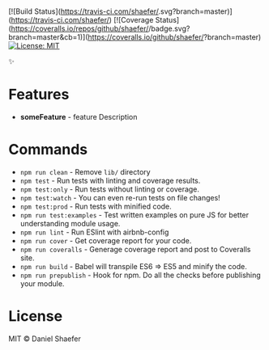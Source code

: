 # <Project Name>

[![Build Status](https://travis-ci.com/shaefer/<Project Name>.svg?branch=master)](https://travis-ci.com/shaefer/<Project Name>)
[![Coverage Status](https://coveralls.io/repos/github/shaefer/<Project Name>/badge.svg?branch=master&cb=1)](https://coveralls.io/github/shaefer/<Project Name>?branch=master)
[![License: MIT](https://img.shields.io/badge/License-MIT-blue.svg)](https://opensource.org/licenses/MIT)

**<Project Name>** ✨

<Project Description>

# Features

* **someFeature** - feature Description

# Commands
- `npm run clean` - Remove `lib/` directory
- `npm test` - Run tests with linting and coverage results.
- `npm test:only` - Run tests without linting or coverage.
- `npm test:watch` - You can even re-run tests on file changes!
- `npm test:prod` - Run tests with minified code.
- `npm run test:examples` - Test written examples on pure JS for better understanding module usage.
- `npm run lint` - Run ESlint with airbnb-config
- `npm run cover` - Get coverage report for your code.
- `npm run coveralls` - Generage coverage report and post to Coveralls site.
- `npm run build` - Babel will transpile ES6 => ES5 and minify the code.
- `npm run prepublish` - Hook for npm. Do all the checks before publishing your module.

# License

MIT © Daniel Shaefer
